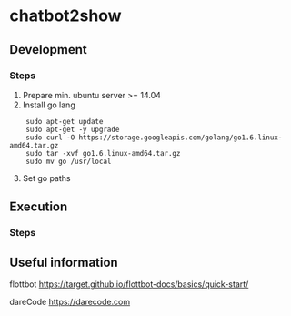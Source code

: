 # chatbot2show


## Development

### Steps

1. Prepare min. ubuntu server >= 14.04
2. Install go lang
```
    sudo apt-get update
    sudo apt-get -y upgrade
    sudo curl -O https://storage.googleapis.com/golang/go1.6.linux-amd64.tar.gz
    sudo tar -xvf go1.6.linux-amd64.tar.gz
    sudo mv go /usr/local
```
3. Set go paths

## Execution

### Steps


## Useful information

flottbot https://target.github.io/flottbot-docs/basics/quick-start/

dareCode https://darecode.com
